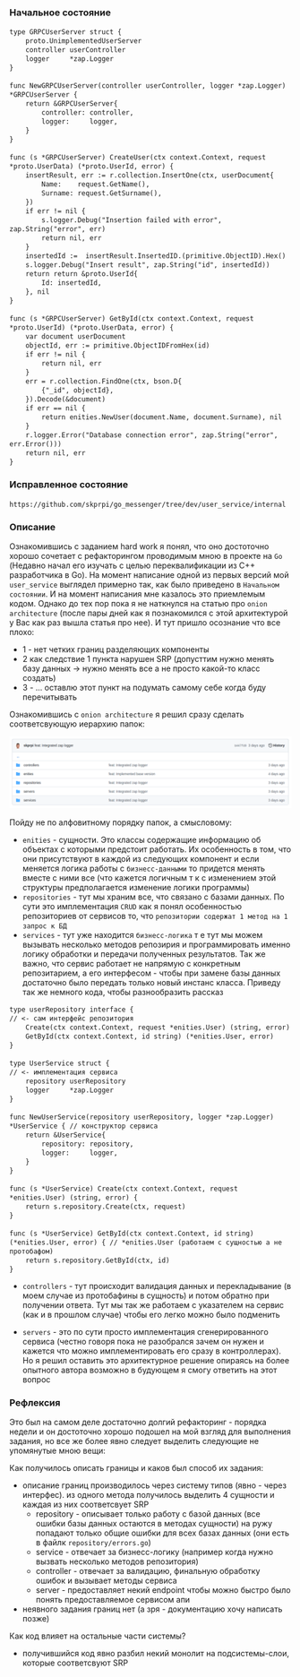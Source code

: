 
### Начальное состояние

```
type GRPCUserServer struct {
	proto.UnimplementedUserServer
	controller userController
	logger     *zap.Logger
}

func NewGRPCUserServer(controller userController, logger *zap.Logger) *GRPCUserServer {
	return &GRPCUserServer{
		controller: controller,
		logger:     logger,
	}
}

func (s *GRPCUserServer) CreateUser(ctx context.Context, request *proto.UserData) (*proto.UserId, error) {
	insertResult, err := r.collection.InsertOne(ctx, userDocument{
		Name:    request.GetName(),
		Surname: request.GetSurname(),
	})
	if err != nil {
		s.logger.Debug("Insertion failed with error", zap.String("error", err)
		return nil, err
	}
	insertedId :=  insertResult.InsertedID.(primitive.ObjectID).Hex()
	s.logger.Debug("Insert result", zap.String("id", insertedId))
	return return &proto.UserId{
		Id: insertedId,
	}, nil
}

func (s *GRPCUserServer) GetById(ctx context.Context, request *proto.UserId) (*proto.UserData, error) {
	var document userDocument
	objectId, err := primitive.ObjectIDFromHex(id)
	if err != nil {
		return nil, err
	}
	err = r.collection.FindOne(ctx, bson.D{
		{"_id", objectId},
	}).Decode(&document)
	if err == nil {
		return enities.NewUser(document.Name, document.Surname), nil
	}
	r.logger.Error("Database connection error", zap.String("error", err.Error()))
	return nil, err
}
```

### Исправленное состояние

```
https://github.com/skprpi/go_messenger/tree/dev/user_service/internal
```

### Описание

Ознакомившись с заданием hard work я понял, что оно достоточно хорошо сочетает с рефакторингом проводимым мною в проекте на `Go` (Недавно начал его изучать с целью переквалификации из С++ разработчика в Go). На момент написание одной из первых версий мой `user_service` выглядел примерно так, как было приведено в `Начальном состоянии`. И на момент написания мне казалось это приемлемым кодом. Однако до тех пор пока я не наткнулся на статью про `onion architecture` (после пары дней как я познакомился с этой архитектурой у Вас как раз вышла статья про нее). И тут пришло осознание что все плохо:

* 1 - нет четких границ разделяющих компоненты
* 2 как следствие 1 пункта нарушен SRP (допусттим нужно менять базу данных -> нужно менять все а не просто какой-то класс создать)
* 3 - ... оставлю этот пункт на подумать самому себе когда буду перечитывать

Ознакомившись с `onion architecture` я решил сразу сделать соответсвующую иерархию папок:

![](./img/1.png)

Пойду не по алфовитному порядку папок, а смысловому:

* `enities` - сущности. Это классы содержащие информацию об объектах с которыми предстоит работать. Их особенность в том, что они присутствуют в каждой из следующих компонент и если меняется логика работы с `бизнесс-данными` то придется менять вместе с ними все (что кажется логичным т к с изменением этой структуры предполагается изменение логики программы)
* `repositories` - тут мы храним все, что связано с базами данных. По сути это имплементация `CRUD` как я понял особенностью репозиториев от сервисов то, что `репозитории содержат 1 метод на 1 запрос к БД`
* `services` - тут уже находится `бизнесс-логика` т е тут мы можем вызывать несколько методов репозирия и программировать именно логику обработки и передачи полученных результатов. Так же важно, что сервис работает не напрямую с конкретным репозитарием, а его интерфесом - чтобы при замене базы данных достаточно было передать только новый инстанс класса. Приведу так же немного кода, чтобы разнообразить рассказ

```
type userRepository interface {                                          // <- сам интерфейс репозитория
	Create(ctx context.Context, request *enities.User) (string, error)
	GetById(ctx context.Context, id string) (*enities.User, error)
}

type UserService struct {                                                // <- имплементация сервиса
	repository userRepository
	logger     *zap.Logger
}

func NewUserService(repository userRepository, logger *zap.Logger) *UserService { // конструктор сервиса
	return &UserService{
		repository: repository,
		logger:     logger,
	}
}

func (s *UserService) Create(ctx context.Context, request *enities.User) (string, error) {
	return s.repository.Create(ctx, request)
}

func (s *UserService) GetById(ctx context.Context, id string) (*enities.User, error) { // *enities.User (работаем с сущностью а не протобафом)
	return s.repository.GetById(ctx, id)
}
```

* `controllers` - тут происходит валидация данных и перекладывание (в моем случае из протобафины в сущность) и потом обратно при получении ответа. Тут мы так же работаем с указателем на сервис (как и в прошлом случае) чтобы его легко можно было подменить

* `servers` - это по сути просто имплементация сгенерированного сервиса (честно говоря пока не разобрался зачем он нужен и кажется что можно имплементировать его сразу в контроллерах). Но я решил оставить это архитектурное решение опираясь на более опытного автора возможно в будующем я смогу ответить на этот вопрос

### Рефлексия

Это был на самом деле достаточно долгий рефакторинг - порядка недели и он достоточно хорошо подошел на мой взгляд для выполнения задания, но все же более явно следует выделить следующие не упомянутые мною вещи:

Как получилось описать границы и каков был способ их задания:
* описание границ производилось через систему типов (явно - через интерфес). из одного метода получилось выделить 4 сущности и каждая из них соответсвует SRP
    * repository - описывает только работу с базой данных (все ошибки базы данных остаются в методах сущности) на ружу попадают только общие ошибки для всех базах данных (они есть в файлк `repository/errors.go`)
    * service - отвечает за бизнесс-логику (например когда нужно вызвать несколько методов репозитория)
    * controller - отвечает за валидацию, финальную обработку ошибок и вызывает методы сервиса
    * server - предоставляет некий endpoint чтобы можно быстро было понять предоставляемое сервисом апи
* неявного задания границ нет (а зря - документацию хочу написать позже)

Как код влияет на остальные части системы?
* получившийся код явно разбил некий монолит на подсистемы-слои, которые соответсвуют SRP

